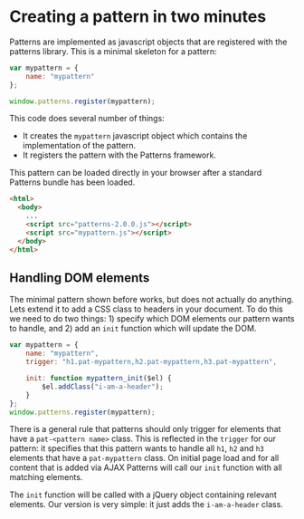 Creating a pattern in two minutes
=================================

Patterns are implemented as javascript objects that are registered with the
patterns library. This is a minimal skeleton for a pattern:

```javascript
var mypattern = {
    name: "mypattern"
};

window.patterns.register(mypattern);
```

This code does several number of things:

* It creates the ``mypattern`` javascript object which contains the
  implementation of the pattern.
* It registers the pattern with the Patterns framework.

This pattern can be loaded directly in your browser after a standard Patterns
bundle has been loaded.

```html
<html>
  <body>
    ...
    <script src="patterns-2.0.0.js"></script>
    <script src="mypattern.js"></script>
  </body>
</html>
```


Handling DOM elements
----------------------

The minimal pattern shown before works, but does not actually do anything. Lets
extend it to add a CSS class to headers in your document. To do this we need
to do two things: 1) specify which DOM elements our pattern wants to handle, and
2) add an ``init`` function which will update the DOM.

```javascript
var mypattern = {
    name: "mypattern",
    trigger: "h1.pat-mypattern,h2.pat-mypattern,h3.pat-mypattern",

    init: function mypattern_init($el) {
        $el.addClass("i-am-a-header");
    }
};
window.patterns.register(mypattern);
```

There is a general rule that patterns should only trigger for elements that
have a ``pat-<pattern name>`` class. This is reflected in the ``trigger`` for our
pattern: it specifies that this pattern wants to handle all ``h1``, ``h2`` and
``h3`` elements that have a ``pat-mypattern`` class. On initial page load and
for all content that is added via AJAX Patterns will call our ``init`` function
with all matching elements.

The ``init`` function will be called with a jQuery object containing relevant
elements. Our version is very simple: it just adds the ``i-am-a-header`` class.
